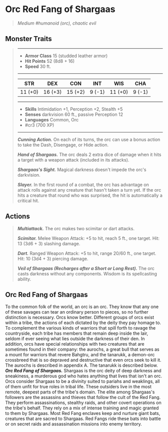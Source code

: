# Orc Red Fang of Shargaas
>*Medium #humanoid (orc), chaotic evil*
## Monster Traits
>___
>- **Armor Class** 15 (studded leather armor)
>- **Hit Points** 52 (8d8 + 16)
>- **Speed** 30 ft.
>___
>|STR|DEX|CON|INT|WIS|CHA|
>|:---:|:---:|:---:|:---:|:---:|:---:|
>|11 (+0)|16 (+3)|15 (+2)|9 (-1)|11 (+0)|9 (-1)|
>___
>- **Skills** Intimidation +1, Perception +2, Stealth +5
>- **Senses** darkvision 60 ft., passive Perception 12
>- **Languages** Common, Orc
>- #cr3 (700 XP)
>___
>***Cunning Action.*** On each of its turns, the orc can use a bonus action to take the Dash, Disengage, or Hide action.  
>
>***Hand of Shargaas.*** The orc deals 2 extra dice of damage when it hits a target with a weapon attack (included in its attacks).  
>
>***Shargaas's Sight.*** Magical darkness doesn't impede the orc's darkvision.  
>
>***Slayer.*** In the first round of a combat, the orc has advantage on attack rolls against any creature that hasn't taken a turn yet. If the orc hits a creature that round who was surprised, the hit is automatically a critical hit.  
>
## Actions
>***Multiattack.*** The orc makes two scimitar or dart attacks.  
>
>***Scimitar.*** Melee Weapon Attack: +5 to hit, reach 5 ft., one target. Hit: 13 (3d6 + 3) slashing damage.  
>
>***Dart.*** Ranged Weapon Attack: +5 to hit, range 20/60 ft., one target. Hit: 10 (3d4 + 3) piercing damage.  
>
>***Veil of Shargaas (Recharges after a Short or Long Rest).*** The orc casts darkness without any components. Wisdom is its spellcasting ability.
## Orc Red Fang of Shargaas
To the common folk of the world, an orc is an orc. They know that any one of these savages can tear an ordinary person to pieces, so no further distinction is necessary.
Orcs know better. Different groups of orcs exist within a tribe, the actions of each dictated by the deity they pay homage to. To complement the various kinds of warriors that spill forth to ravage the countryside, each tribe has members that remain deep inside the lair, seldom if ever seeing what lies outside the darkness of their den.
In addition, orcs have special relationships with two creatures that are sometimes found in their company: the aurochs, a great bull that serves as a mount for warriors that revere Bahgtru, and the tanarukk, a demon-orc crossbreed that is so depraved and destructive that even orcs seek to kill it. The aurochs is described in appendix A. The tanarukk is described below.
***Orc Red Fang of Shargaas.*** Shargaas is the orc deity of deep darkness and sneakiness, a murderous god who hates anything that lives that isn't an orc. Orcs consider Shargaas to be a divinity suited to pariahs and weaklings, all of them unfit for true roles in tribal life. These outsiders live in the most remote, deepest parts of the tribe's domain.
The elite among Shargaas's followers are the assassins and thieves that follow the cult of the Red Fang. They perform assassinations, stealthy raids, and other covert operations on the tribe's behalf. They rely on a mix of intense training and magic granted to them by Shargaas.
Most Red Fang enclaves keep and nurture giant bats, creatures that are sacred to Shargaas. Red Fangs ride these bats into battle or on secret raids and assassination missions into enemy territory.